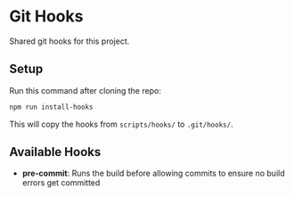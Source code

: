 # Git Hooks

Shared git hooks for this project.

## Setup

Run this command after cloning the repo:

```bash
npm run install-hooks
```

This will copy the hooks from `scripts/hooks/` to `.git/hooks/`.

## Available Hooks

- **pre-commit**: Runs the build before allowing commits to ensure no build errors get committed